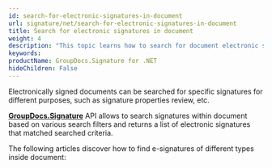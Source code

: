 ```yaml
---
id: search-for-electronic-signatures-in-document
url: signature/net/search-for-electronic-signatures-in-document
title: Search for electronic signatures in document
weight: 4
description: "This topic learns how to search for document electronic signature and its details"
keywords: 
productName: GroupDocs.Signature for .NET
hideChildren: False
---
```

Electronically signed documents can be searched for specific signatures for different purposes, such as signature properties review, etc.

[**GroupDocs.Signature**](https://products.groupdocs.com/signature/net) API allows to search signatures within document based on various search filters and returns a list of electronic signatures that matched searched criteria.

The following articles discover how to find e-signatures of different types inside document:
